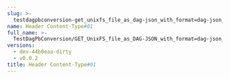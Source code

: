 ```yaml
---
slug: >-
  testdagpbconversion-get_unixfs_file_as_dag-json_with_format=dag-json_converts_to_the_expected_content-type-header_content-type#01
name: Header Content-Type#01
full_name: >-
  TestDagPbConversion/GET_UnixFS_file_as_DAG-JSON_with_format=dag-json_converts_to_the_expected_Content-Type/Header_Content-Type#01
versions:
  - dev-44b0eaa-dirty
  - v0.0.2
title: Header Content-Type#01
---
```


